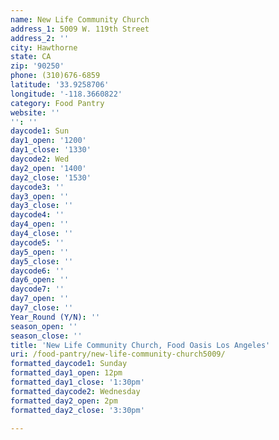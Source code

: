 ```yaml
---
name: New Life Community Church
address_1: 5009 W. 119th Street
address_2: ''
city: Hawthorne
state: CA
zip: '90250'
phone: (310)676-6859
latitude: '33.9258706'
longitude: '-118.3660822'
category: Food Pantry
website: ''
'': ''
daycode1: Sun
day1_open: '1200'
day1_close: '1330'
daycode2: Wed
day2_open: '1400'
day2_close: '1530'
daycode3: ''
day3_open: ''
day3_close: ''
daycode4: ''
day4_open: ''
day4_close: ''
daycode5: ''
day5_open: ''
day5_close: ''
daycode6: ''
day6_open: ''
daycode7: ''
day7_open: ''
day7_close: ''
Year_Round (Y/N): ''
season_open: ''
season_close: ''
title: 'New Life Community Church, Food Oasis Los Angeles'
uri: /food-pantry/new-life-community-church5009/
formatted_daycode1: Sunday
formatted_day1_open: 12pm
formatted_day1_close: '1:30pm'
formatted_daycode2: Wednesday
formatted_day2_open: 2pm
formatted_day2_close: '3:30pm'

---
```

